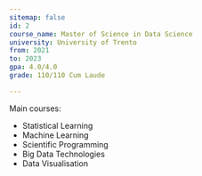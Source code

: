```yaml
---
sitemap: false
id: 2
course_name: Master of Science in Data Science
university: University of Trento
from: 2021
to: 2023
gpa: 4.0/4.0
grade: 110/110 Cum Laude

---
```


Main courses: 
- Statistical Learning 
- Machine Learning
- Scientific Programming
- Big Data Technologies
- Data Visualisation
